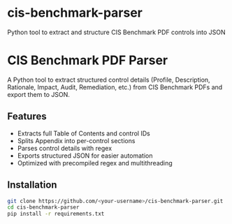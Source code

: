 # cis-benchmark-parser
Python tool to extract and structure CIS Benchmark PDF controls into JSON
# CIS Benchmark PDF Parser

A Python tool to extract structured control details (Profile, Description, Rationale, Impact, Audit, Remediation, etc.) from CIS Benchmark PDFs and export them to JSON.

## Features
- Extracts full Table of Contents and control IDs
- Splits Appendix into per-control sections
- Parses control details with regex
- Exports structured JSON for easier automation
- Optimized with precompiled regex and multithreading

## Installation
```bash
git clone https://github.com/<your-username>/cis-benchmark-parser.git
cd cis-benchmark-parser
pip install -r requirements.txt
